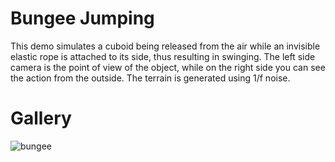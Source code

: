 # Bungee Jumping

This demo simulates a cuboid being released from the air while an invisible elastic rope is attached to its side, thus resulting in swinging.
The left side camera is the point of view of the object, while on the right side you can see the action from the outside. The terrain is generated using 1/f noise.

# Gallery

![bungee](https://github.com/Stellaway/Bungee-Jumping/assets/40556813/cd99c148-9010-4312-8150-36d89655c171)
